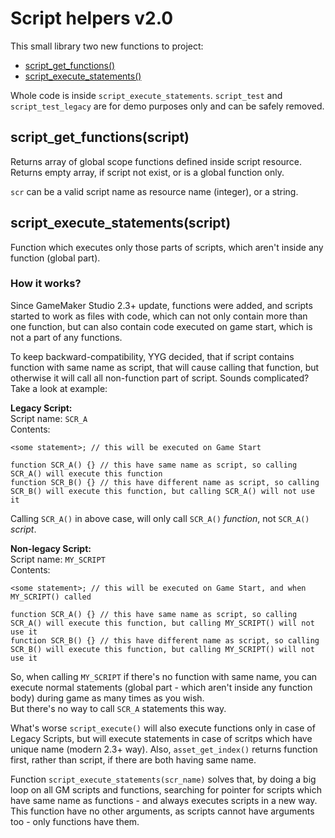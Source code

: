 # Script helpers v2.0

This small library two new functions to project:

- [script_get_functions()](#script_get_functionsscript)
- [script_execute_statements()](#script_execute_statementsscript)

Whole code is inside `script_execute_statements`. `script_test` and `script_test_legacy` are for demo purposes only and can be safely removed.

## script_get_functions(script)

Returns array of global scope functions defined inside script resource. Returns empty array, if script not exist, or is a global function only.

`scr` can be a valid script name as resource name (integer), or a string.

## script_execute_statements(script)

Function which executes only those parts of scripts, which aren't inside any function (global part).

### How it works?

Since GameMaker Studio 2.3+ update, functions were added, and scripts started to work as files with code, which can not only contain more than one function, but can also contain code executed on game start, which is not a part of any functions.

To keep backward-compatibility, YYG decided, that if script contains function with same name as script, that will cause calling that function, but otherwise it will call all non-function part of script. Sounds complicated? Take a look at example:


**Legacy Script:**<br>
Script name: `SCR_A`<br>
Contents:
```gml
<some statement>; // this will be executed on Game Start

function SCR_A() {} // this have same name as script, so calling SCR_A() will execute this function
function SCR_B() {} // this have different name as script, so calling SCR_B() will execute this function, but calling SCR_A() will not use it
```
Calling `SCR_A()` in above case, will only call `SCR_A()` *function*, not `SCR_A()` *script*.


**Non-legacy Script:**<br>
Script name: `MY_SCRIPT`<br>
Contents:
```gml
<some statement>; // this will be executed on Game Start, and when MY_SCRIPT() called

function SCR_A() {} // this have same name as script, so calling SCR_A() will execute this function, but calling MY_SCRIPT() will not use it
function SCR_B() {} // this have different name as script, so calling SCR_B() will execute this function, but calling MY_SCRIPT() will not use it
```

So, when calling `MY_SCRIPT` if there's no function with same name, you can execute normal statements (global part - which aren't inside any function body) during game as many times as you wish.<br>
But there's no way to call `SCR_A` statements this way.

What's worse `script_execute()` will also execute functions only in case of Legacy Scripts, but will execute statements in case of scritps which have unique name (modern 2.3+ way). Also, `asset_get_index()` returns function first, rather than script, if there are both having same name.

Function `script_execute_statements(scr_name)` solves that, by doing a big loop on all GM scripts and functions, searching for pointer for scripts which have same name as functions - and always executes scripts in a new way.
This function have no other arguments, as scripts cannot have arguments too - only functions have them.
